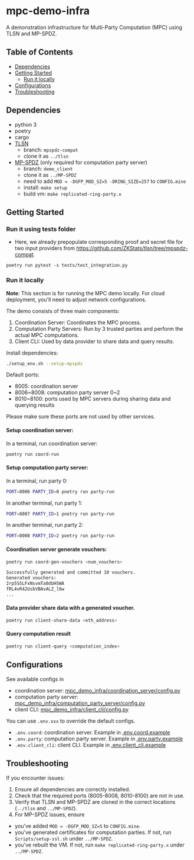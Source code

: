 # mpc-demo-infra

A demonstration infrastructure for Multi-Party Computation (MPC) using TLSN and MP-SPDZ.

## Table of Contents
- [Dependencies](#dependencies)
- [Getting Started](#getting-started)
  - [Run it locally](#run-it-locally)
- [Configurations](#configurations)
- [Troubleshooting](#troubleshooting)

## Dependencies

- python 3
- poetry
- cargo
- [TLSN](https://github.com/ZKStats/tlsn)
  - branch: `mpspdz-compat`
  - clone it as `../tlsn`
- [MP-SPDZ](https://github.com/ZKStats/MP-SPDZ) (only required for computation party server)
  - branch: `demo_client`
  - clone it as `../MP-SPDZ`
  - need to add `MOD = -DGFP_MOD_SZ=5 -DRING_SIZE=257` to `CONFIG.mine`
  - install: `make setup`
  - build vm: `make replicated-ring-party.x`

## Getting Started

### Run it using tests folder

- Here, we already prepopulate corresponding proof and secret file for two input providers from https://github.com/ZKStats/tlsn/tree/mpspdz-compat.

```
poetry run pytest -s tests/test_integration.py
```

### Run it locally

**Note**: This section is for running the MPC demo locally. For cloud deployment, you'll need to adjust network configurations.

The demo consists of three main components:

1. Coordination Server: Coordinates the MPC process.
2. Computation Party Servers: Run by 3 trusted parties and perform the actual MPC computations.
3. Client CLI: Used by data provider to share data and query results.

Install dependencies:

```bash
./setup_env.sh --setup-mpspdz
```

Default ports:
- 8005: coordination server
- 8006~8008: computation party server 0~2
- 8010~8100: ports used by MPC servers during sharing data and querying results

Please make sure these ports are not used by other services.

#### Setup coordination server:

In a terminal, run coordination server:

```bash
poetry run coord-run
```

#### Setup computation party server:

In a terminal, run party 0:

```bash
PORT=8006 PARTY_ID=0 poetry run party-run
```

In another terminal, run party 1:

```bash
PORT=8007 PARTY_ID=1 poetry run party-run
```

In another terminal, run party 2:

```bash
PORT=8008 PARTY_ID=2 poetry run party-run
```

#### Coordination server generate vouchers:

```bash
poetry run coord-gen-vouchers <num_vouchers>
```

```bash
Successfully generated and committed 10 vouchers.
Generated vouchers:
2rp5SSLFxNsvmTa0dbHSWA
fRL4vR42UsbVBAvALZ_l6w
...
```

#### Data provider share data with a generated voucher.

```bash
poetry run client-share-data <eth_address>
```

#### Query computation result

```bash
poetry run client-query <computation_index>
```

## Configurations

See available configs in
- coordination server: [mpc_demo_infra/coordination_server/config.py](mpc_demo_infra/coordination_server/config.py)
- computation party server: [mpc_demo_infra/computation_party_server/config.py](mpc_demo_infra/computation_party_server/config.py)
- client CLI: [mpc_demo_infra/client_cli/config.py](mpc_demo_infra/client_cli/config.py)

You can use `.env.xxx` to override the default configs.
- `.env.coord`: coordination server. Example in [.env.coord.example](.env.coord.example)
- `.env.party`: computation party server. Example in [.env.party.example](.env.party.example)
- `.env.client_cli`: client CLI. Example in [.env.client_cli.example](.env.client_cli.example)

## Troubleshooting

If you encounter issues:
1. Ensure all dependencies are correctly installed.
2. Check that the required ports (8005-8008, 8010-8100) are not in use.
3. Verify that TLSN and MP-SPDZ are cloned in the correct locations (`../tlsn` and `../MP-SPDZ`).
4. For MP-SPDZ issues, ensure
  - you've added `MOD = -DGFP_MOD_SZ=5` to `CONFIG.mine`.
  - you've generated certificates for computation parties. If not, run `Scripts/setup-ssl.sh` under `../MP-SPDZ`.
  - you've rebuilt the VM. If not, run `make replicated-ring-party.x` under `../MP-SPDZ`.
